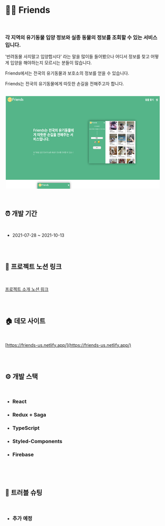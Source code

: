 # 🐶🐱 Friends

<br />

### 각 지역의 유기동물 입양 정보와 실종 동물의 정보를 조회할 수 있는 서비스입니다.

'반려동물 사지말고 입양합시다' 라는 말을 많이들 들어봤으나 어디서 정보를 찾고 어떻게 입양을 해야하는지 모르시는 분들이 많습니다.
<br />

Friends에서는 전국의 유기동물과 보호소의 정보를 얻을 수 있습니다.
<br />

Friends는 전국의 유기동물에게 따듯한 손길을 전해주고자 합니다.
<br />
<br />

<p align="center"><img src="public/img/screen.png"  width="500" height="300"></p>

<br />

## ⏰ 개발 기간

<br />

- 2021-07-28 ~ 2021-10-13

<br />
<br />

## 📒 프로젝트 노션 링크

<br />

[프로젝트 소개 노션 링크](https://holly-monarch-69a.notion.site/Friends-7d37c804379a4c99bcc2f77369f547f4)

<br />
<br />

## 🏠 데모 사이트

<br />

[https://friends-us.netlify.app/](https://friends-us.netlify.app/)

<br />
<br />

## ⚙️ 개발 스택

<br />

- ### React
- ### Redux + Saga
- ### TypeScript
- ### Styled-Components
- ### Firebase

<br />

<br />
<br />

## 🔨 트러블 슈팅

<br />

- ### 추가 예정

<br />
<br />
